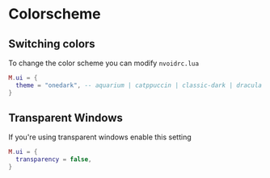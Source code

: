 # Colorscheme

## Switching colors

To change the color scheme you can modify `nvoidrc.lua`

```lua
M.ui = {
  theme = "onedark", -- aquarium | catppuccin | classic-dark | dracula | gruvbox | nightfox | nord | onedark | radium | solarized | tokyodark | uwu
}
```
## Transparent Windows

If you're using transparent windows enable this setting

```lua
M.ui = {
  transparency = false,
}
```
